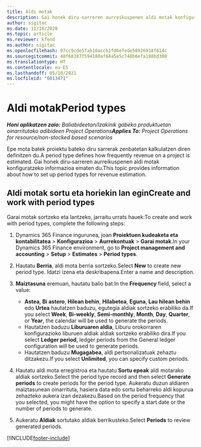 ```yaml
---
title: Aldi motak
description: Gai honek diru-sarreren aurreikuspenen aldi motak konfiguratzeko informazioa ematen du.
author: sigitac
ms.date: 11/16/2020
ms.topic: article
ms.reviewer: kfend
ms.author: sigitac
ms.openlocfilehash: 07cc9cde5fab10accb1fd6efede58926918f614c
ms.sourcegitcommit: 40f68387f594180af64a5e5c748b6efa188bd300
ms.translationtype: HT
ms.contentlocale: eu-ES
ms.lasthandoff: 05/10/2021
ms.locfileid: "6013471"
---
```

# <a name="period-types"></a><span data-ttu-id="8dd46-103">Aldi motak</span><span class="sxs-lookup"><span data-stu-id="8dd46-103">Period types</span></span>

<span data-ttu-id="8dd46-104">_**Honi aplikatzen zaio:** Baliabideetan/Izakinik gabeko produktuetan oinarritutako adibideen Project Operations_</span><span class="sxs-lookup"><span data-stu-id="8dd46-104">_**Applies To:** Project Operations for resource/non-stocked based scenarios_</span></span>

<span data-ttu-id="8dd46-105">Epe mota batek proiektu bateko diru sarrerak zenbatetan kalkulatzen diren definitzen du.</span><span class="sxs-lookup"><span data-stu-id="8dd46-105">A period type defines how frequently revenue on a project is estimated.</span></span> <span data-ttu-id="8dd46-106">Gai honek diru-sarreren aurreikuspenen aldi motak konfiguratzeko informazioa ematen du.</span><span class="sxs-lookup"><span data-stu-id="8dd46-106">This topic provides information about how to set up period types for revenue estimation.</span></span> 

## <a name="create-and-work-with-period-types"></a><span data-ttu-id="8dd46-107">Aldi motak sortu eta horiekin lan egin</span><span class="sxs-lookup"><span data-stu-id="8dd46-107">Create and work with period types</span></span>
<span data-ttu-id="8dd46-108">Garai motak sortzeko eta lantzeko, jarraitu urrats hauek:</span><span class="sxs-lookup"><span data-stu-id="8dd46-108">To create and work with period types, complete the following steps:</span></span>

1. <span data-ttu-id="8dd46-109">Dynamics 365 Finance ingurunea, joan **Proiektuen kudeaketa eta kontabilitatea** > **Konfigurazioa** > **Aurrekontuak** > **Garai motak**.</span><span class="sxs-lookup"><span data-stu-id="8dd46-109">In your Dynamics 365 Finance environment, go to **Project management and accounting** > **Setup** > **Estimates** > **Period types**.</span></span>
2. <span data-ttu-id="8dd46-110">Hautatu **Berria**, aldi mota berria sortzeko.</span><span class="sxs-lookup"><span data-stu-id="8dd46-110">Select **New** to create new period type.</span></span> <span data-ttu-id="8dd46-111">Idatzi izena eta deskribapena.</span><span class="sxs-lookup"><span data-stu-id="8dd46-111">Enter a name and description.</span></span>
3. <span data-ttu-id="8dd46-112">**Maiztasuna** eremuan, hautatu balio bat:</span><span class="sxs-lookup"><span data-stu-id="8dd46-112">In the **Frequency** field, select a value:</span></span>

    - <span data-ttu-id="8dd46-113">**Astea**, **Bi astero**, **Hilean behin**, **Hilabetea**, **Eguna**, **Lau hilean behin** edo **Urtea** hautatzen baduzu, egutegia aldiak sortzeko erabiliko da.</span><span class="sxs-lookup"><span data-stu-id="8dd46-113">If you select **Week**, **Bi-weekly**, **Semi-monthly**, **Month**, **Day**, **Quarter**, or **Year**, the calendar will be used to generate the periods.</span></span> 
    - <span data-ttu-id="8dd46-114">Hautatzen baduzu **Liburuaren aldia**, Liburu orokorraren konfigurazioko liburuen aldiak aldiak sortzeko erabiliko dira.</span><span class="sxs-lookup"><span data-stu-id="8dd46-114">If you select **Ledger period**, ledger periods from the General ledger configuration will be used to generate periods.</span></span>
    - <span data-ttu-id="8dd46-115">Hautatzen baduzu **Mugagabea**, aldi pertsonalizatuak zehaztu ditzakezu.</span><span class="sxs-lookup"><span data-stu-id="8dd46-115">If you select **Unlimited**, you can specify custom periods.</span></span>
4. <span data-ttu-id="8dd46-116">Hautatu aldi mota erregistroa eta hautatu **Sortu epeak** aldi motarako aldiak sortzeko.</span><span class="sxs-lookup"><span data-stu-id="8dd46-116">Select the period type record and then select **Generate periods** to create periods for the period type.</span></span> <span data-ttu-id="8dd46-117">Aukeratu duzun aldiaren maiztasunean oinarrituta, hasiera data edo sortu beharreko aldi kopurua zehazteko aukera izan dezakezu.</span><span class="sxs-lookup"><span data-stu-id="8dd46-117">Based on the period frequency that you selected, you might have the option to specify a start date or the number of periods to generate.</span></span>
5. <span data-ttu-id="8dd46-118">Aukeratu **Aldiak** sortutako aldiak berrikusteko.</span><span class="sxs-lookup"><span data-stu-id="8dd46-118">Select **Periods** to review generated periods.</span></span>



[!INCLUDE[footer-include](../includes/footer-banner.md)]
